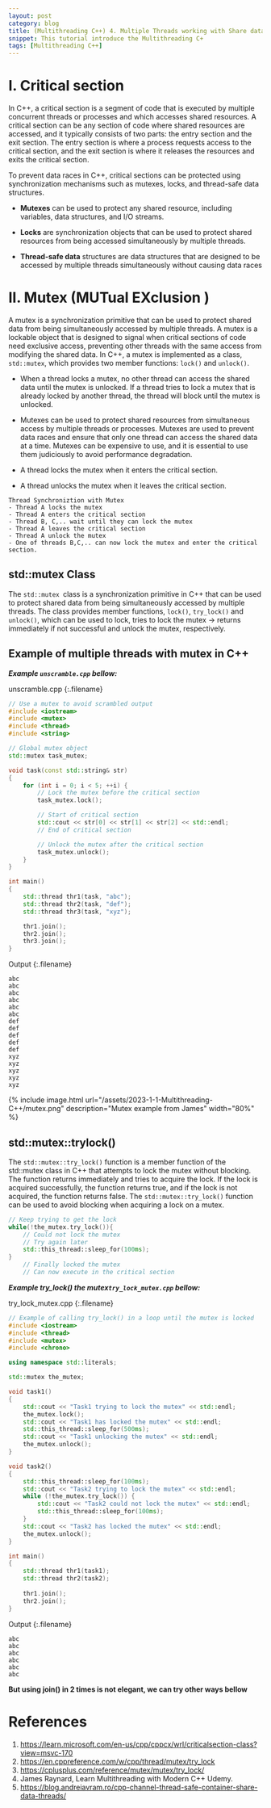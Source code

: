 ```yaml
---
layout: post
category: blog
title: (Multithreading C++) 4. Multiple Threads working with Share data
snippet: This tutorial introduce the Multithreading C+
tags: [Multithreading C++]
---
```


# I. Critical section 
In C++, a critical section is a segment of code that is executed by multiple concurrent threads or processes and which accesses shared resources. A critical section can be any section of code where shared resources are accessed, and it typically consists of two parts: the entry section and the exit section.  The entry section is where a process requests access to the critical section, and the exit section is where it releases the resources and exits the critical section.

To prevent data races in C++, critical sections can be protected using synchronization mechanisms such as mutexes, locks, and thread-safe data structures.

- **Mutexes** can be used to protect any shared resource, including variables, data structures, and I/O streams.

- **Locks** are synchronization objects that can be used to protect shared resources from being accessed simultaneously by multiple threads.

- **Thread-safe data** structures are data structures that are designed to be accessed by multiple threads simultaneously without causing data races

# II. Mutex (MUTual EXclusion )
A mutex is a synchronization primitive that can be used to protect shared data from being simultaneously accessed by multiple threads. A mutex is a lockable object that is designed to signal when critical sections of code need exclusive access, preventing other threads with the same access from modifying the shared data. In C++, a mutex is implemented as a class, ```std::mutex```, which provides two member functions: ```lock()``` and ```unlock()```. 

- When a thread locks a mutex, no other thread can access the shared data until the mutex is unlocked. If a thread tries to lock a mutex that is already locked by another thread, the thread will block until the mutex is unlocked. 

- Mutexes can be used to protect shared resources from simultaneous access by multiple threads or processes. Mutexes are used to prevent data races and ensure that only one thread can access the shared data at a time. Mutexes can be expensive to use, and it is essential to use them judiciously to avoid performance degradation. 

- A thread locks the mutex when it enters the critical section.

- A thread unlocks the mutex when it leaves the critical section.

```
Thread Synchroniztion with Mutex
- Thread A locks the mutex
- Thread A enters the critical section
- Thread B, C,.. wait until they can lock the mutex
- Thread A leaves the critical section
- Thread A unlock the mutex
- One of threads B,C,.. can now lock the mutex and enter the critical section.
```
## std::mutex Class
The ```std::mutex ```class is a synchronization primitive in C++ that can be used to protect shared data from being simultaneously accessed by multiple threads. The class provides member functions, ```lock()```, ```try_lock()``` and ```unlock()```, which can be used to lock, tries to lock the mutex -> returns immediately if not successful and unlock the mutex, respectively.


## Example of multiple threads with mutex in C++

___Example ```unscramble.cpp``` bellow:___ 

unscramble.cpp
{:.filename}
```c++
// Use a mutex to avoid scrambled output
#include <iostream>
#include <mutex>
#include <thread>
#include <string>

// Global mutex object
std::mutex task_mutex;

void task(const std::string& str)
{
	for (int i = 0; i < 5; ++i) {
		// Lock the mutex before the critical section
		task_mutex.lock();

		// Start of critical section
		std::cout << str[0] << str[1] << str[2] << std::endl;
		// End of critical section

		// Unlock the mutex after the critical section
		task_mutex.unlock();
	}
}

int main()
{
	std::thread thr1(task, "abc");
	std::thread thr2(task, "def");
	std::thread thr3(task, "xyz");

	thr1.join();
	thr2.join();
	thr3.join();
}
```

Output
{:.filename}
```
abc
abc
abc
abc
abc
abc
def
def
def
def
def
xyz
xyz
xyz
xyz
xyz
```
{% include image.html url="/assets/2023-1-1-Multithreading-C++/mutex.png" description="Mutex example from James" width="80%" %}

## std::mutex::trylock()

The ```std::mutex::try_lock()``` function is a member function of the std::mutex class in C++ that attempts to lock the mutex without blocking. The function returns immediately and tries to acquire the lock. If the lock is acquired successfully, the function returns true, and if the lock is not acquired, the function returns false. The ```std::mutex::try_lock()``` function can be used to avoid blocking when acquiring a lock on a mutex.

```c++
// Keep trying to get the lock
while(!the_mutex.try_lock()){
	// Could not lock the mutex
	// Try again later
	std::this_thread::sleep_for(100ms);
}
	// Finally locked the mutex
	// Can now execute in the critical section
```

___Example try_lock() the mutex```try_lock_mutex.cpp``` bellow:___ 

try_lock_mutex.cpp
{:.filename}
```c++
// Example of calling try_lock() in a loop until the mutex is locked
#include <iostream>
#include <thread>
#include <mutex>
#include <chrono>

using namespace std::literals;

std::mutex the_mutex;

void task1()
{
	std::cout << "Task1 trying to lock the mutex" << std::endl;
	the_mutex.lock();
	std::cout << "Task1 has locked the mutex" << std::endl;
	std::this_thread::sleep_for(500ms);
	std::cout << "Task1 unlocking the mutex" << std::endl;
	the_mutex.unlock();
}

void task2()
{
	std::this_thread::sleep_for(100ms);
	std::cout << "Task2 trying to lock the mutex" << std::endl;
	while (!the_mutex.try_lock()) {
		std::cout << "Task2 could not lock the mutex" << std::endl;
		std::this_thread::sleep_for(100ms);
	}
	std::cout << "Task2 has locked the mutex" << std::endl;
	the_mutex.unlock();
}

int main()
{
	std::thread thr1(task1);
	std::thread thr2(task2);
	
	thr1.join();
	thr2.join();
}
```
Output
{:.filename}
```
abc
abc
abc
abc
abc
abc
```

<div class="tip">
<b> But using join() in 2 times is not elegant, we can try other ways bellow</b>
</div>


# References
1. https://learn.microsoft.com/en-us/cpp/cppcx/wrl/criticalsection-class?view=msvc-170
2. https://en.cppreference.com/w/cpp/thread/mutex/try_lock
3. https://cplusplus.com/reference/mutex/mutex/try_lock/
4. James Raynard, Learn Multithreading with Modern C++ Udemy.
5. https://blog.andreiavram.ro/cpp-channel-thread-safe-container-share-data-threads/




